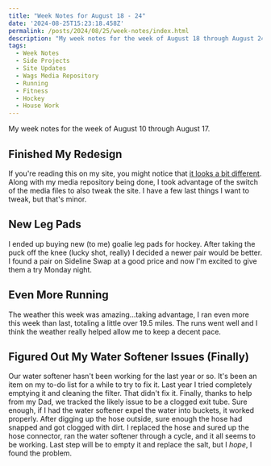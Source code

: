 ```yaml
---
title: "Week Notes for August 18 - 24"
date: '2024-08-25T15:23:18.458Z'
permalink: /posts/2024/08/25/week-notes/index.html
description: "My week notes for the week of August 18 through August 24."
tags:
  - Week Notes
  - Side Projects
  - Site Updates
  - Wags Media Repository
  - Running
  - Fitness
  - Hockey
  - House Work
---
```


My week notes for the week of August 10 through August 17.
<!-- excerpt -->

## Finished My Redesign

If you're reading this on my site, you might notice that [it looks a bit different](https://kpwags.com/posts/2024/08/23/a-wild-redesign-has-appeared/). Along with my media repository being done, I took advantage of the switch of the media files to also tweak the site. I have a few last things I want to tweak, but that's minor.

## New Leg Pads

I ended up buying new (to me) goalie leg pads for hockey. After taking the puck off the knee (lucky shot, really) I decided a newer pair would be better. I found a pair on Sideline Swap at a good price and now I'm excited to give them a try Monday night.

## Even More Running

The weather this week was amazing...taking advantage, I ran even more this week than last, totaling a little over 19.5 miles. The runs went well and I think the weather really helped allow me to keep a decent pace.

## Figured Out My Water Softener Issues (Finally)

Our water softener hasn't been working for the last year or so. It's been an item on my to-do list for a while to try to fix it. Last year I tried completely emptying it and cleaning the filter. That didn't fix it. Finally, thanks to help from my Dad, we tracked the likely issue to be a clogged exit tube. Sure enough, if I had the water softener expel the water into buckets, it worked properly. After digging up the hose outside, sure enough the hose had snapped and got clogged with dirt. I replaced the hose and sured up the hose connector, ran the water softener through a cycle, and it all seems to be working. Last step will be to empty it and replace the salt, but I *hope*, I found the problem.